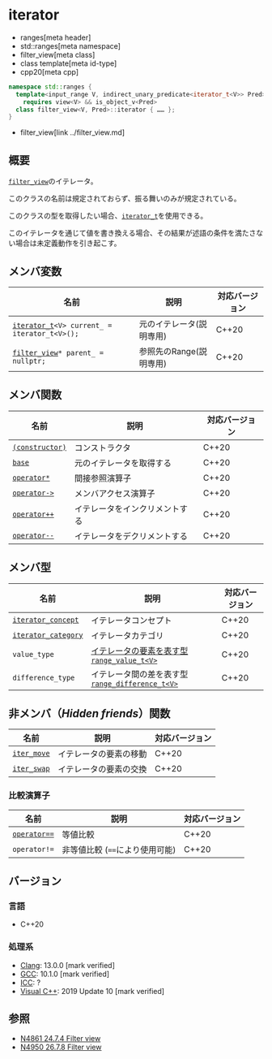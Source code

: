 # iterator
* ranges[meta header]
* std::ranges[meta namespace]
* filter_view[meta class]
* class template[meta id-type]
* cpp20[meta cpp]

```cpp
namespace std::ranges {
  template<input_range V, indirect_unary_predicate<iterator_t<V>> Pred>
    requires view<V> && is_object_v<Pred>
  class filter_view<V, Pred>::iterator { …… };
}
```
* filter_view[link ../filter_view.md]

## 概要

[`filter_view`](../filter_view.md)のイテレータ。

このクラスの名前は規定されておらず、振る舞いのみが規定されている。

このクラスの型を取得したい場合、[`iterator_t`](../iterator_t.md)を使用できる。

このイテレータを通じて値を書き換える場合、その結果が述語の条件を満たさない場合は未定義動作を引き起こす。

## メンバ変数

| 名前                                                               | 説明                       | 対応バージョン |
|--------------------------------------------------------------------|----------------------------|----------------|
| [`iterator_t`](../iterator_t.md)`<V> current_ = iterator_t<V>();`  | 元のイテレータ(説明専用)   | C++20          |
| [`filter_view`](../filter_view.md)`* parent_ = nullptr;`           | 参照先のRange(説明専用)    | C++20          |

## メンバ関数

| 名前                                           | 説明                           | 対応バージョン |
|------------------------------------------------|--------------------------------|----------------|
| [`(constructor)`](iterator/op_constructor.md)  | コンストラクタ                 | C++20          |
| [`base`](iterator/base.md)                     | 元のイテレータを取得する       | C++20          |
| [`operator*`](iterator/op_deref.md)            | 間接参照演算子                 | C++20          |
| [`operator->`](iterator/op_arrow.md)           | メンバアクセス演算子           | C++20          |
| [`operator++`](iterator/op_increment.md)       | イテレータをインクリメントする | C++20          |
| [`operator--`](iterator/op_decrement.md)       | イテレータをデクリメントする   | C++20          |

## メンバ型

| 名前                                                      | 説明                                                | 対応バージョン |
|-----------------------------------------------------------|-----------------------------------------------------|----------------|
| [`iterator_concept`](iterator/type-iterator_concept.md)   | イテレータコンセプト                                | C++20          |
| [`iterator_category`](iterator/type-iterator_category.md) | イテレータカテゴリ                                  | C++20          |
| `value_type`                                              | [イテレータの要素を表す型`range_value_t<V>`](../range_value_t.md)           | C++20          |
| `difference_type`                                         | イテレータ間の差を表す型[`range_difference_t<V>`](../range_difference_t.md) | C++20          |

## 非メンバ（*Hidden friends*）関数

| 名前                                     | 説明                   | 対応バージョン |
|------------------------------------------|------------------------|----------------|
| [`iter_move`](iterator/iter_move.md)     | イテレータの要素の移動 | C++20          |
| [`iter_swap`](iterator/iter_swap.md)     | イテレータの要素の交換 | C++20          |

### 比較演算子

| 名前                                 | 説明                            | 対応バージョン |
|--------------------------------------|---------------------------------|----------------|
| [`operator==`](iterator/op_equal.md) | 等値比較                        | C++20          |
| `operator!=`                         | 非等値比較 (`==`により使用可能) | C++20          |

## バージョン
### 言語
- C++20

### 処理系
- [Clang](/implementation.md#clang): 13.0.0 [mark verified]
- [GCC](/implementation.md#gcc): 10.1.0 [mark verified]
- [ICC](/implementation.md#icc): ?
- [Visual C++](/implementation.md#visual_cpp): 2019 Update 10 [mark verified]

## 参照
- [N4861 24.7.4 Filter view](https://timsong-cpp.github.io/cppwp/n4861/range.filter)
- [N4950 26.7.8 Filter view](https://timsong-cpp.github.io/cppwp/n4950/range.filter)
